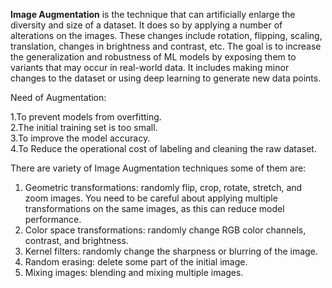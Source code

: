 **Image Augmentation** is the technique that can artificially enlarge the diversity and size of a dataset. It does so by applying a number of alterations on the images. These changes include rotation, flipping, scaling, translation, changes in brightness and contrast, etc. The goal is to increase the generalization and robustness of ML models by exposing them
to variants that may occur in real-world data. It includes making minor changes to the dataset or using deep learning to generate new data points.

Need of Augmentation:

1.To prevent models from overfitting.  
2.The initial training set is too small.  
3.To improve the model accuracy.  
4.To Reduce the operational cost of labeling and cleaning the raw dataset.

There are variety of Image Augmentation techniques some of them are:
1. Geometric transformations: randomly flip, crop, rotate, stretch, and zoom images. You need to be careful about applying multiple transformations on the same images, as this can reduce model performance. 
2. Color space transformations: randomly change RGB color channels, contrast, and brightness.
3. Kernel filters: randomly change the sharpness or blurring of the image.
4. Random erasing: delete some part of the initial image.
5. Mixing images: blending and mixing multiple images. 
